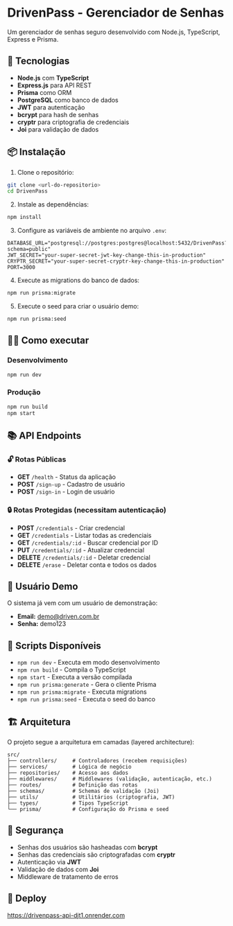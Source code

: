 # DrivenPass - Gerenciador de Senhas

Um gerenciador de senhas seguro desenvolvido com Node.js, TypeScript, Express e Prisma.

## 🚀 Tecnologias

- **Node.js** com **TypeScript**
- **Express.js** para API REST
- **Prisma** como ORM
- **PostgreSQL** como banco de dados
- **JWT** para autenticação
- **bcrypt** para hash de senhas
- **cryptr** para criptografia de credenciais
- **Joi** para validação de dados

## 📦 Instalação

1. Clone o repositório:
```bash
git clone <url-do-repositorio>
cd DrivenPass
```

2. Instale as dependências:
```bash
npm install
```

3. Configure as variáveis de ambiente no arquivo `.env`:
```env
DATABASE_URL="postgresql://postgres:postgres@localhost:5432/DrivenPass?schema=public"
JWT_SECRET="your-super-secret-jwt-key-change-this-in-production"
CRYPTR_SECRET="your-super-secret-cryptr-key-change-this-in-production"
PORT=3000
```

4. Execute as migrations do banco de dados:
```bash
npm run prisma:migrate
```

5. Execute o seed para criar o usuário demo:
```bash
npm run prisma:seed
```

## 🏃‍♂️ Como executar

### Desenvolvimento
```bash
npm run dev
```

### Produção
```bash
npm run build
npm start
```

## 📚 API Endpoints

### 🔓 Rotas Públicas

- **GET** `/health` - Status da aplicação
- **POST** `/sign-up` - Cadastro de usuário
- **POST** `/sign-in` - Login de usuário

### 🔒 Rotas Protegidas (necessitam autenticação)

- **POST** `/credentials` - Criar credencial
- **GET** `/credentials` - Listar todas as credenciais
- **GET** `/credentials/:id` - Buscar credencial por ID
- **PUT** `/credentials/:id` - Atualizar credencial
- **DELETE** `/credentials/:id` - Deletar credencial
- **DELETE** `/erase` - Deletar conta e todos os dados

## 👤 Usuário Demo

O sistema já vem com um usuário de demonstração:

- **Email:** demo@driven.com.br
- **Senha:** demo123

## 🔧 Scripts Disponíveis

- `npm run dev` - Executa em modo desenvolvimento
- `npm run build` - Compila o TypeScript
- `npm start` - Executa a versão compilada
- `npm run prisma:generate` - Gera o cliente Prisma
- `npm run prisma:migrate` - Executa migrations
- `npm run prisma:seed` - Executa o seed do banco

## 🏗️ Arquitetura

O projeto segue a arquitetura em camadas (layered architecture):

```
src/
├── controllers/     # Controladores (recebem requisições)
├── services/        # Lógica de negócio
├── repositories/    # Acesso aos dados
├── middlewares/     # Middlewares (validação, autenticação, etc.)
├── routes/          # Definição das rotas
├── schemas/         # Schemas de validação (Joi)
├── utils/           # Utilitários (criptografia, JWT)
├── types/           # Tipos TypeScript
└── prisma/          # Configuração do Prisma e seed
```

## 🔐 Segurança

- Senhas dos usuários são hasheadas com **bcrypt**
- Senhas das credenciais são criptografadas com **cryptr**
- Autenticação via **JWT**
- Validação de dados com **Joi**
- Middleware de tratamento de erros

## 📝 Deploy

https://drivenpass-api-djt1.onrender.com
